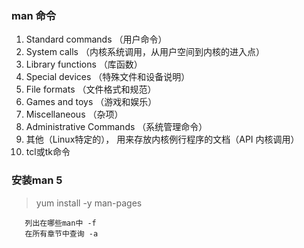 ### man 命令 
1. Standard commands （用户命令）
2. System calls （内核系统调用，从用户空间到内核的进入点）
3. Library functions （库函数）
4. Special devices （特殊文件和设备说明）
5. File formats （文件格式和规范）
6. Games and toys （游戏和娱乐）
7. Miscellaneous （杂项）
8. Administrative Commands （系统管理命令）
9. 其他（Linux特定的）， 用来存放内核例行程序的文档（API 内核调用）
10. tcl或tk命令

### 安装man 5 
> yum  install -y man-pages   
       
       列出在哪些man中 -f 
       在所有章节中查询 -a
